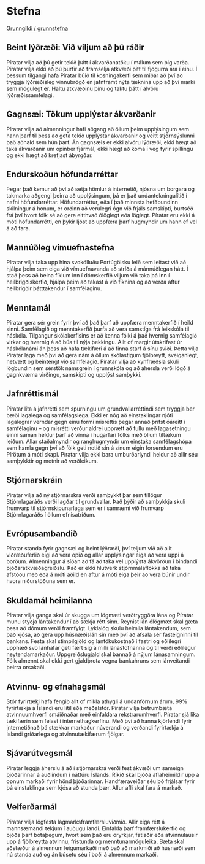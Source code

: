 # Stefna

[Grunngildi / grunnstefna](grunnstefna.md)


## Beint lýðræði: Við viljum að þú ráðir
Píratar vilja að þú getir tekið þátt í ákvarðanatöku í málum sem þig varða. Píratar vilja ekki að þú þurfir að framselja atkvæði þitt til fjögurra ára í einu. Í þessum tilgangi hafa Píratar búið til kosningakerfi sem miðar að því að tryggja lýðræðisleg vinnubrögð en jafnframt nýta tæknina upp að því marki sem mögulegt er. Haltu atkvæðinu þínu og taktu þátt í alvöru lýðræðissamfélagi.

## Gagnsæi: Tökum upplýstar ákvarðanir
Píratar vilja að almenningur hafi aðgang að öllum þeim upplýsingum sem hann þarf til þess að geta tekið upplýstar ákvarðanir og veitt stjórnsýslunni það aðhald sem hún þarf. Án gagnsæis er ekki alvöru lýðræði, ekki hægt að taka ákvarðanir um opinber fjármál, ekki hægt að koma í veg fyrir spillingu og ekki hægt að krefjast ábyrgðar.

## Endurskoðun höfundarréttar
Þegar það kemur að því að setja hömlur á internetið, njósna um borgara og takmarka aðgengi þeirra að upplýsingum, þá er það undantekningalítið í nafni höfundarréttar. Höfundarréttur, eða í það minnsta hefðbundinn skilningur á honum, er orðinn að verulegri ógn við frjáls samskipti, burtséð frá því hvort fólk sé að gera eitthvað ólöglegt eða löglegt. Píratar eru ekki á móti höfundarrétti, en þykir ljóst að uppfæra þarf hugmyndir um hann ef vel á að fara.

## Mannúðleg vímuefnastefna
Píratar vilja taka upp hina svokölluðu Portúgölsku leið sem leitast við að hjálpa þeim sem eiga við vímuefnavanda að stríða á mánnúðlegan hátt. Í stað þess að beina fíklum inn í dómskerfið viljum við taka þá inn í heilbrigðiskerfið, hjálpa þeim að takast á við fíknina og að verða aftur heilbrigðir þátttakendur í samfélaginu.

## Menntamál
Píratar gera sér grein fyrir því að það þarf að uppfæra menntakerfið í heild sinni. Samfélagið og menntakerfið þurfa að vera samstíga frá leikskóla til háskóla. Tilgangur skólakerfisins er að kenna fólki á það hvernig samfélagið virkar og hvernig á að búa til nýja þekkingu. Allt of margir útskrifast úr háskólanámi án þess að hafa tækifæri á að finna starf á sínu sviði. Þetta vilja Píratar laga með því að gera nám á öllum skólastigum fjölbreytt, sveiganlegt, netvætt og beintengt við samfélagið.
Píratar vilja að kynfræðsla skuli lögbundin sem sérstök námsgrein í grunnskóla og að áhersla verði lögð á gagnkvæma virðingu, samskipti og upplýst samþykki.

## Jafnréttismál
Píratar líta á jafnrétti sem spurningu um grundvallarréttindi sem tryggja ber bæði lagalega og samfélagslega. Ekki er nóg að einstaklingar njóti lagalegrar verndar gegn einu formi misréttis þegar annað þrífst óáreitt í samfélaginu – og misrétti verður aldrei upprætt að fullu með lagasetningu einni saman heldur þarf að vinna í hugarfari fólks með öllum tiltækum leiðum. Allar staðalmyndir og ranghugmyndir um einstaka samfélagshópa sem hamla gegn því að fólk geti notið sín á sínum eigin forsendum eru Pírötum á móti skapi. Píratar vilja ekki bara umburðarlyndi heldur að allir séu samþykktir og metnir að verðleikum.

## Stjórnarskráin
Píratar vilja að ný stjórnarskrá verði samþykkt þar sem tillögur Stjórnlagaráðs verði lagðar til grundvallar. Það þýðir að samþykkja skuli frumvarp til stjórnskipunarlaga sem er í samræmi við frumvarp Stjórnlagaráðs í öllum efnisatriðum.

## Evrópusambandið
Píratar standa fyrir gagnsæi og beint lýðræði, því teljum við að allt viðræðuferlið eigi að vera opið og allar upplýsingar eiga að vera uppi á borðum. Almenningur á síðan að fá að taka vel upplýsta ákvörðun í bindandi þjóðaratkvæðagreiðslu. Það er ekki hlutverk stjórnmálaflokka að taka afstöðu með eða á móti aðild en aftur á móti eiga þeir að vera búnir undir hvora niðurstöðuna sem er.

## Skuldamál heimilanna
Píratar vilja ganga skal úr skugga um lögmæti verðtryggðra lána og Píratar munu styðja lántakendur í að sækja rétt sinn. Reynist lán ólögmæt skal gæta þess að dómum verði framfylgt. Lyklalög skulu heimila lántakendum, sem það kjósa, að gera upp húsnæðislán sín með því að afsala sér fasteigninni til bankans. Festa skal stimpilgjöld og lántökukostnað í fastri og eðlilegri upphæð svo lánhafar geti fært sig á milli lánastofnanna og til verði eðlilegur neytendamarkaður. Uppgreiðslugjald skal bannað á nýjum lánasamningum. Fólk almennt skal ekki gert gjaldþrota vegna bankahruns sem lánveitandi þeirra orsakaði.

## Atvinnu- og efnahagsmál
Stór fyrirtæki hafa fengið allt of mikla athygli á undanförnum árum, 99% fyrirtækja á Íslandi eru lítil eða meðalstór. Píratar vilja betrumbæta atvinnuumhverfi smáiðnaðar með einfaldara rekstrarumhverfi. Píratar sjá líka tækifærin sem felast í internethagkerfinu. Með því að hanna kjörlendi fyrir internetiðnað þá stækkar markaður núverandi og verðandi fyrirtækja á Íslandi gríðarlega og atvinnutækifærum fjölgar.

## Sjávarútvegsmál
Píratar leggja áherslu á að í stjórnarskrá verði fest ákvæði um sameign þjóðarinnar á auðlindum í náttúru Íslands. Ríkið skal bjóða aflaheimildir upp á opnum markaði fyrir hönd þjóðarinnar. Handfæraveiðar séu þó frjálsar fyrir þá einstaklinga sem kjósa að stunda þær. Allur afli skal fara á markað.

## Velferðarmál
Píratar vilja lögfesta lágmarksframfærsluviðmið. Allir eiga rétt á mannsæmandi tekjum í auðugu landi. Einfalda þarf framfærslukerfið og bjóða þarf bótaþegum, hvort sem það eru öryrkjar, fatlaðir eða atvinnulausir upp á fjölbreytta atvinnu, frístunda og menntunarmöguleika. Bæta skal aðstæður á almennum leigumarkaði með það að markmiði að húsnæði sem nú standa auð og án búsetu séu í boði á almennum markaði.
